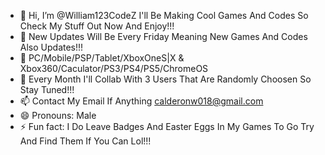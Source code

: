 - 👋 Hi, I’m @William123CodeZ I'll Be Making Cool Games And Codes So Check My Stuff Out Now And Enjoy!!!
- 👀 New Updates Will Be Every Friday Meaning New Games And Codes Also Updates!!!
- 🌱 PC/Mobile/PSP/Tablet/XboxOneS|X & Xbox360/Caculator/PS3/PS4/PS5/ChromeOS
- 💞️ Every Month I'll Collab With 3 Users That Are Randomly Choosen So Stay Tuned!!!
- 📫 Contact My Email If Anything calderonw018@gmail.com
- 😄 Pronouns: Male
- ⚡ Fun fact: I Do Leave Badges And Easter Eggs In My Games To Go Try And Find Them If You Can Lol!!!

<!---
William123CodeZ/William123CodeZ is a ✨ special ✨ repository because its `README.md` (this file) appears on your GitHub profile.
You can click the Preview link to take a look at your changes.
--->
